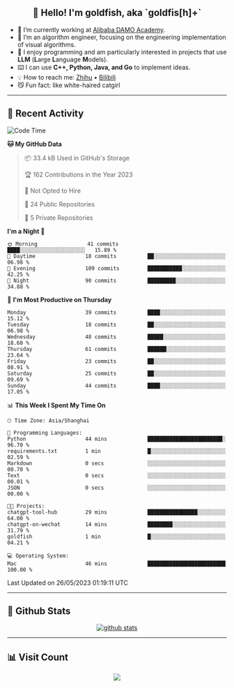 
<h2 align="center">👋 Hello! I'm goldfish, aka `goldfis[h]+`</h2>

- 📍 I’m currently working at [Alibaba DAMO Academy](https://damo.alibaba.com/).  
- 🌱 I’m an algorithm engineer, focusing on the engineering implementation of visual algorithms.  
- 💬 I enjoy programming and am particularly interested in projects that use **LLM** (**L**arge **L**anguage **M**odels).   
- ⌨️ I can use **C++, Python, Java, and Go** to implement ideas.  
- 💡 How to reach me: [Zhihu](https://www.zhihu.com/people/goldfishh) • [Bilibili](https://space.bilibili.com/11349246)  
- 😼 Fun fact: like white-haired catgirl  

-------

## 🔧 Recent Activity

<!--START_SECTION:waka-->
![Code Time](http://img.shields.io/badge/Code%20Time-5%20hrs%2049%20mins-blue)

**🐱 My GitHub Data** 

> 📦 33.4 kB Used in GitHub's Storage 
 > 
> 🏆 162 Contributions in the Year 2023
 > 
> 🚫 Not Opted to Hire
 > 
> 📜 24 Public Repositories 
 > 
> 🔑 5 Private Repositories 
 > 
**I'm a Night 🦉** 

```text
🌞 Morning                41 commits          ████░░░░░░░░░░░░░░░░░░░░░   15.89 % 
🌆 Daytime                18 commits          ██░░░░░░░░░░░░░░░░░░░░░░░   06.98 % 
🌃 Evening                109 commits         ███████████░░░░░░░░░░░░░░   42.25 % 
🌙 Night                  90 commits          █████████░░░░░░░░░░░░░░░░   34.88 % 
```
📅 **I'm Most Productive on Thursday** 

```text
Monday                   39 commits          ████░░░░░░░░░░░░░░░░░░░░░   15.12 % 
Tuesday                  18 commits          ██░░░░░░░░░░░░░░░░░░░░░░░   06.98 % 
Wednesday                48 commits          █████░░░░░░░░░░░░░░░░░░░░   18.60 % 
Thursday                 61 commits          ██████░░░░░░░░░░░░░░░░░░░   23.64 % 
Friday                   23 commits          ██░░░░░░░░░░░░░░░░░░░░░░░   08.91 % 
Saturday                 25 commits          ██░░░░░░░░░░░░░░░░░░░░░░░   09.69 % 
Sunday                   44 commits          ████░░░░░░░░░░░░░░░░░░░░░   17.05 % 
```


📊 **This Week I Spent My Time On** 

```text
🕑︎ Time Zone: Asia/Shanghai

💬 Programming Languages: 
Python                   44 mins             ████████████████████████░   96.70 % 
requirements.txt         1 min               █░░░░░░░░░░░░░░░░░░░░░░░░   02.59 % 
Markdown                 0 secs              ░░░░░░░░░░░░░░░░░░░░░░░░░   00.70 % 
Text                     0 secs              ░░░░░░░░░░░░░░░░░░░░░░░░░   00.01 % 
JSON                     0 secs              ░░░░░░░░░░░░░░░░░░░░░░░░░   00.00 % 

🐱‍💻 Projects: 
chatgpt-tool-hub         29 mins             ████████████████░░░░░░░░░   64.00 % 
chatgpt-on-wechat        14 mins             ████████░░░░░░░░░░░░░░░░░   31.79 % 
goldfish                 1 min               █░░░░░░░░░░░░░░░░░░░░░░░░   04.21 % 

💻 Operating System: 
Mac                      46 mins             █████████████████████████   100.00 % 
```


 Last Updated on 26/05/2023 01:19:11 UTC
<!--END_SECTION:waka-->

-------

## 📆 Github Stats

<p align="center">
    <a href="https://github.com/anuraghazra/github-readme-stats">
      <img src="https://github-readme-stats.vercel.app/api?username=goldfishh&show_icons=true&theme=dracula" alt="github stats" />
    </a>
</p>

-------

## 📊 Visit Count

<p align="center">
  <a href="https://count.getloli.com/"><img src="https://count.getloli.com/get/@:goldfishh?theme=rule34"></a>
</p>
